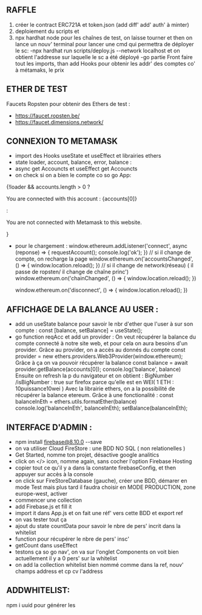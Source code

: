 
## RAFFLE 
 1) créer le contract ERC721A et token.json (add diff' add' auth' à minter)
 2) deploiement du scripts et 
 3) npx hardhat node pour les chaînes de test, on laisse tourner et then 
 on lance un nouv' terminal pour lancer une cmd qui permettra de déployer le sc:
-npx hardhat run scripts/deploy.js --network localhost et on obtient
l'addresse sur laquelle le sc a été déployé
-go partie Front faire tout les imports, than add Hooks pour obtenir les addr' des comptes co' à métamaks, le prix 

## ETHER DE TEST 
Faucets Ropsten pour obtenir des Ethers de test :
- https://faucet.ropsten.be/
- https://faucet.dimensions.network/

## CONNEXION TO METAMASK
- import des Hooks useState et useEffect et librairies ethers
- state loader, account, balance, error, balance :
- async get Accouncts et useEffect get Accouncts
- on check si on a bien le compte co so go App:

 {!loader &&
        accounts.length > 0 ?
        <p> You are connected with this account : {accounts[0]} </p>
        :
        <p> You are not connected with Metamask to this website.</p>
      }

- pour le chargement : 
window.ethereum.addListener('connect', async (reponse) => {
    requestAccount();
    console.log('ok');
  })
  // si il change de compte, on recharge la page
  window.ethereum.on('accountsChanged', () => {
    window.location.reload();
  })
  // si il change de network(réseau) ( il passe de ropsten/ il change de chaîne princ')
  window.ethereum.on('chainChanged', () => {
    window.location.reload();
  })
  
  window.ethereum.on('disconnect', () => {
    window.location.reload();
  })

## AFFICHAGE DE LA BALANCE AU USER :
- add un useState balance pour savoir le nbr d'ether que l'user à sur son compte :
  const [balance, setBalance] = useState();
- go function reqAcc et add un provider :
      On veut récupérer la balance du compte connecté à notre site web, et pour cela on aura besoins d'un provider. Grâce au provider, on a accès au donnés du compte
      const provider = new ethers.providers.Web3Provider(window.ethereum);
      Grâce à ça on va pouvoir récupérer la balance
      const balance = await provider.getBalance(accounts[0]);
       console.log('balance', balance)  
      Ensuite on refresh la p du navigateur et on obtient : BigNumber /isBigNumber : true sur firefox parce qu'elle est en WEI( 1 ETH : 10puissance10wei )
      Avec la librairie ethers, on a la possibilité de récupérer la balance etereum. Grâce à une fonctionalité :
       const balanceInEth = ethers.utils.formatEther(balance)
       console.log('balanceInEth', balanceInEth); 
       setBalance(balanceInEth);  

## INTERFACE D'ADMIN :

- npm install firebase@8.10.0 --save
- on va utiliser Cloud FireStore : une BDD NO SQL ( non relationelles )
- Get Started, nomme ton projet, désactive google analitics
- click on </> icon, nomme again, sans cocher l'option Firebase Hosting
- copier tout ce qu'il y a dans la constante firebaseConfig, 
et then appuyer sur accès à la console
- on click sur FireStoreDatabase (gauche), créer une BDD, démarer en mode Test 
 mais plus tard il faudra choisir en MODE PRODUCTION, zone europe-west, activer
- commencer une collection 
- add Firebase.js et fill it 
- import it dans App.js et on fait une réf' vers cette BDD et export ref 
- on vas tester tout ça 
- ajout du state countData pour savoir le nbre de pers' incrit dans la whitelist
- function pour récupérer le nbre de pers' insc'
- getCount dans useEffect
- testons ça so go nav', on va sur l'onglet Components on voit bien actuellement il y a 0 pers' sur la whitelist
- on add la collection whitelist bien nommé comme dans la ref,
nouv' champs address et cp cv l'address 


## ADDWHITELIST:

npm i uuid pour générer les 
